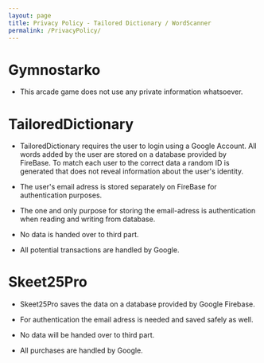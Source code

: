 ```yaml
---
layout: page
title: Privacy Policy - Tailored Dictionary / WordScanner
permalink: /PrivacyPolicy/
---
```

# Gymnostarko 
- This arcade game does not use any private information whatsoever.

# TailoredDictionary

- TailoredDictionary requires the user to login using a Google Account. All words added by the user are stored on a database provided by FireBase. To match each user to the correct data a random ID is generated that does not reveal information about the user's identity.

- The user's email adress is stored separately on FireBase for authentication purposes. 

- The one and only purpose for storing the email-adress is authentication when reading and writing from database.

- No data is handed over to third part.

- All potential transactions are handled by Google.

# Skeet25Pro

- Skeet25Pro saves the data on a database provided by Google Firebase.

- For authentication the email adress is needed and saved safely as well.

- No data will be handed over to third part.

- All purchases are handled by Google.
